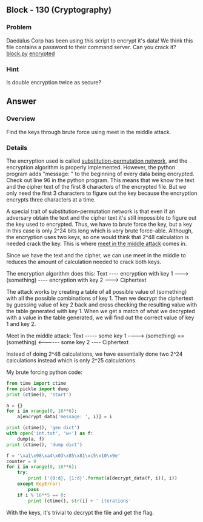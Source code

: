 ## Block - 130 (Cryptography) ##

### Problem ###
Daedalus Corp has been using this script to encrypt it's data! We think this file contains a password to their command server. Can you crack it?
[block.py](https://picoctf.com/api/autogen/serve/block.py?static=true&pid=e1e4c8c9ccd9fc39c391da4bcd093fb2)
[encrypted](https://picoctf.com/api/autogen/serve/encrypted?static=false&pid=e1e4c8c9ccd9fc39c391da4bcd093fb2)

### Hint ###
Is double encryption twice as secure? 

## Answer ##
### Overview ###
Find the keys through brute force using meet in the middle attack.

### Details ###
The encryption used is called [substitution-permutation network](http://en.wikipedia.org/wiki/Substitution-permutation_network), and the encryption algorithm is properly implemented. However, the python program adds  "message: " to the beginning of every data being encrypted. Check out line 96 in the python program. This means that we know the text and the cipher text of the first 8 characters of the encrypted file. But we only need the first 3 characters to figure out the key because the encryption encrypts three characters at a time.

A special trait of substitution-permutation network is that even if an adversary obtain the text and the cipher text it's still impossible to figure out the key used to encrypted. Thus, we have to brute force the key, but a key in this case is only 2^24 bits long which is very brute force-able. Although, the encryption uses two keys, so one would think that 2^48 calculation is needed crack the key. This is where [meet in the middle attack](http://en.wikipedia.org/wiki/Meet-in-the-middle_attack) comes in. 

Since we have the text and the cipher, we can use meet in the middle to reduces the amount of calculation needed to crack both keys.

The encryption algorithm does this:
Text ---- encryption with key 1 ---> (something) ---- encryption with key 2 ---> Ciphertext

The attack works by creating a table of all possible value of (something) with all the possible combinations of key 1. Then we decrypt the ciphertext by guessing value of key 2 back and cross checking the resulting value with the table generated with key 1. When we get a match of what we decrypted with a value in the table generated, we will find out the correct value of key 1 and key 2.

Meet in the middle attack:
Text ----- some key 1 ----> (something) == (something) <------ some key 2 ---- Ciphertext

Instead of doing 2^48 calculations, we have essentially done two 2^24 calculations instead which is only 2^25 calculations.

My brute forcing python code:
```python
from time import ctime
from pickle import dump
print (ctime(), 'start')

a = {}
for i in xrange(0, 16**6):
    a[encrypt_data('message: ', i)] = i

print (ctime(), 'gen dict')
with open('int.txt', 'w+') as f:
    dump(a, f)
print (ctime(), 'dump dict')

f = '\xa1\x98\xa4\x03\x85\x81\xc5\x10\x9e'
counter = 0
for i in xrange(0, 16**6):
    try:
        print ('{0:d}, {1:d}'.format(a[decrypt_data(f, i)], i))
    except KeyError:
        pass
    if i % 16**5 == 0:
        print (ctime(), str(i) + ' iterations'
```
With the keys, it's trivial to decrypt the file and get the flag. 


